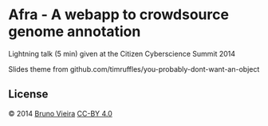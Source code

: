 Afra - A webapp to crowdsource genome annotation
================================================

Lightning talk (5 min) given at the Citizen Cyberscience Summit 2014

Slides theme from github.com/timruffles/you-probably-dont-want-an-object

License
-------

© 2014 [Bruno Vieira](//bmpvieira.com) [CC-BY 4.0](//creativecommons.org/licenses/by/4.0/deed.en_US)
